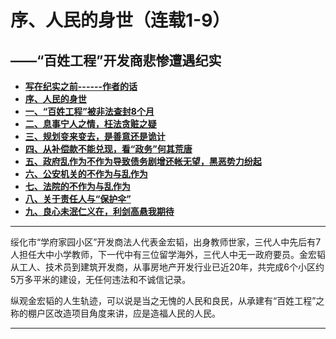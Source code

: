 # 序、人民的身世（连载1-9）

## ——“百姓工程”开发商悲惨遭遇纪实

- [**写在纪实之前------作者的话**](https://jinhzh.github.io/index.html)
- [**序、人民的身世**](https://jinhzh.github.io/0.html)
- [**一、“百姓工程”被非法查封8个月**](https://jinhzh.github.io/1.html)
- [**二、息事宁人之情，枉法贪赃之疑**](https://jinhzh.github.io/2.html)
- [**三、规划变来变去，是善意还是诡计**](https://jinhzh.github.io/3.html)
- [**四、从补偿款不能兑现，看“政务”何其荒唐**](https://jinhzh.github.io/4.html)
- [**五、政府乱作为不作为导致债务剧增还帐无望，黑恶势力纷起**](https://jinhzh.github.io/5.html)
- [**六、公安机关的不作为与乱作为**](https://jinhzh.github.io/6.html)
- [**七、法院的不作为与乱作为**](https://jinhzh.github.io/7.html)
- [**八、关于责任人与“保护伞”**](https://jinhzh.github.io/8.html)
- [**九、良心未泯仁义在，利剑高悬我期待**](https://jinhzh.github.io/9.html)

---

绥化市“学府家园小区”开发商法人代表金宏韬，出身教师世家，三代人中先后有7人担任大中小学教师，下一代中有三位留学海外，三代人中无一政府要员。金宏韬从工人、技术员到建筑开发商，从事房地产开发行业已近20年，共完成6个小区约5万多平米的建设，无任何违法和不诚信记录。

纵观金宏韬的人生轨迹，可以说是当之无愧的人民和良民，从承建有“百姓工程”之称的棚户区改造项目角度来讲，应是造福人民的人民。

---
